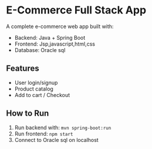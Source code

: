 # E-Commerce Full Stack App

A complete e-commerce web app built with:
- Backend: Java + Spring Boot
- Frontend: Jsp,javascript,html,css
- Database: Oracle sql

## Features
- User login/signup
- Product catalog
- Add to cart / Checkout

## How to Run
1. Run backend with: `mvn spring-boot:run`
2. Run frontend: `npm start`
3. Connect to Oracle sql on localhost
